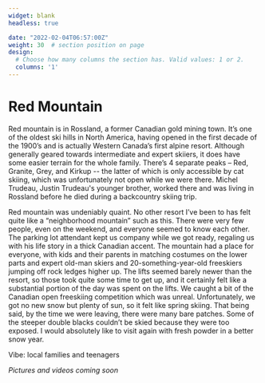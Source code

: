 ```yaml
---
widget: blank
headless: true

date: "2022-02-04T06:57:00Z"
weight: 30  # section position on page
design:
  # Choose how many columns the section has. Valid values: 1 or 2.
  columns: '1'
---
```


# Red Mountain
Red mountain is in Rossland, a former Canadian gold mining town. It’s one of the oldest ski hills in North America, having opened in the first decade of the 1900’s and is actually Western Canada’s first alpine resort. Although generally geared towards intermediate and expert skiiers,  it does have some easier terrain for the whole family. There’s 4 separate peaks – Red, Granite, Grey, and Kirkup -- the latter of which is only accessible by cat skiing, which was unfortunately not open while we were there. Michel Trudeau, Justin Trudeau's younger brother, worked there and was living in Rossland before he died during a backcountry skiing trip.

Red mountain was undeniably quaint. No other resort I’ve been to has felt quite like a “neighborhood mountain” such as this. There were very few people, even on the weekend, and everyone seemed to know each other. The parking lot attendant kept us company while we got ready, regaling us with his life story in a thick Canadian accent. The mountain had a place for everyone, with kids and their parents in matching costumes on the lower parts and expert old-man skiers and 20-something-year-old freeskiers jumping off rock ledges higher up. The lifts seemed barely newer than the resort, so those took quite some time to get up, and it certainly felt like a substantial portion of the day was spent on the lifts. We caught a bit of the Canadian open freeskiing competition which was unreal. Unfortunately, we got no new snow but plenty of sun, so it felt like spring skiing. That being said, by the time we were leaving, there were many bare patches. Some of the steeper double blacks couldn’t be skied because they were too exposed. I would absolutely like to visit again with fresh powder in a better snow year. 

Vibe: local families and teenagers 

*Pictures and videos coming soon*
